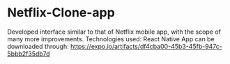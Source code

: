# Netflix-Clone-app
Developed interface similar to that of Netflix mobile app, with the scope of many more improvements. 
Technologies used: React Native
App can be downloaded through:  https://expo.io/artifacts/df4cba00-45b3-45fb-947c-5bbb2f35db7d

